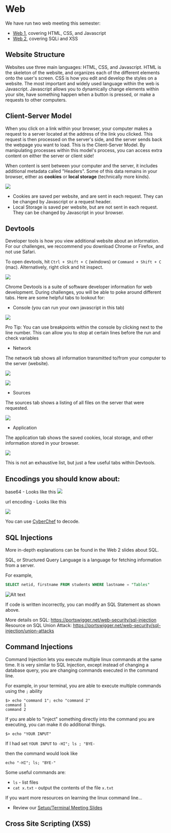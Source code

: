 # Web

We have run two web meeting this semester:

- [Web 1](https://sigpwny.com/meetings/fa2023/2023-09-07/), covering HTML, CSS, and Javascript
- [Web 2](https://sigpwny.com/meetings/fa2023/2023-09-14/), covering SQLi and XSS


## Website Structure

Websites use three main languages: HTML, CSS, and Javascript. HTML is the skeleton of the website, and organizes each of the different elements onto the user's screen. CSS is how you edit and develop the styles on a website. The most important and widely used language within the web is Javascript. Javascript allows you to dynamically change elements within your site, have something happen when a button is pressed, or make a requests to other computers.

## Client-Server Model

When you click on a link within your browser, your computer makes a request to a server located at the address of the link you clicked. This request is then processed on the server's side, and the server sends back the webpage you want to load. This is the Client-Server Model. By manipulating processes within this model's process, you can access extra content on either the server or client side!

When content is sent between your computer and the server, it includes additional metadata called "Headers". Some of this data remains in your browser, either as **cookies** or **local storage** (technically more kinds).

![](./images/network.png)

- Cookies are saved per website, and are sent in each request. They can be changed by Javascript or a request header.
- Local Storage is saved per website, but are not sent in each request. They can be changed by Javascript in your browser.

## Devtools

Developer tools is how you view additional website about an information. For our challenges, we reccommend you download Chrome or Firefox, and not use Safari.

To open devtools, hit `Ctrl + Shift + C` (windows) or `Command + Shift + C` (mac). Alternatively, right click and hit inspect.

![](./images/inspect_context.png)

Chrome Devtools is a suite of software developer information for web development. During challenges, you will be able to poke around different tabs. Here are some helpful tabs to lookout for:

* Console (you can run your own javascript in this tab)

![](./images/console.png)

Pro Tip: You can use breakpoints within the console by clicking next to the line number. This can allow you to stop at certain lines before the run and check variables

* Network

The network tab shows all information transmitted to/from your computer to the server (website).

![](./images/network2.png)

![](./images/network_3.png)

* Sources

The sources tab shows a listing of all files on the server that were requested.

![](./images/sources.png)

* Application

The application tab shows the saved cookies, local storage, and other information stored in your browser.

![](./images/application.png)

This is not an exhaustive list, but just a few useful tabs within Devtools.

## Encodings you should know about:

base64 - Looks like this 
![](./images/base64.png)

url encoding - Looks like this

![](./images/url_encode.png)

You can use [CyberChef](https://gchq.github.io/CyberChef/) to decode.

## SQL Injections

More in-depth explanations can be found in the Web 2 slides about SQL.

SQL, or Structured Query Language is a language for fetching information from a server.

For example,

```sql
SELECT netid, firstname FROM students WHERE lastname = "Tables"
```

![Alt text](./images/sql.png)

If code is written incorrectly, you can modify an SQL Statement as shown above.

More details on SQL: https://portswigger.net/web-security/sql-injection
Resource on SQL Union Attack: https://portswigger.net/web-security/sql-injection/union-attacks

## Command Injections

Command Injection lets you execute multiple linux commands at the same time. It is very similar to SQL Injection, except instead of 
changing a database query, you are changing commands executed in the command line.

For example, in your terminal, you are able to execute multiple commands using the `;` ability

```
$> echo "command 1"; echo "command 2"
command 1
command 2
```

If you are able to "inject" something directly into the command you are executing, you can make it do additional things.

```
$> echo "YOUR INPUT"
```

If I had set `YOUR INPUT` to `-HI"; ls ; "BYE-`

then the command would look like

```
echo "-HI"; ls; "BYE-"
```

Some useful commands are:

+ `ls` - list files
+ `cat x.txt` - output the contents of the file `x.txt`

If you want more resources on learning the linux command line...

+ Review our [Setup/Terminal Meeting Slides](https://sigpwny.com/meetings/fa2023/2023-09-03/)

## Cross Site Scripting (XSS)
